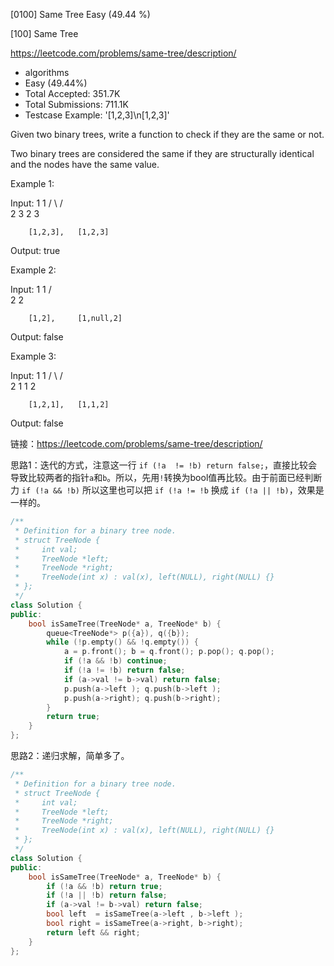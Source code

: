 [0100] Same Tree                                                    Easy   (49.44 %)

<!--front-->	
[100] Same Tree  

https://leetcode.com/problems/same-tree/description/

* algorithms
* Easy (49.44%)
* Total Accepted:    351.7K
* Total Submissions: 711.1K
* Testcase Example:  '[1,2,3]\n[1,2,3]'

Given two binary trees, write a function to check if they are the same or not.

Two binary trees are considered the same if they are structurally identical and the nodes have the same value.

Example 1:


Input:     1         1
          / \       / \
         2   3     2   3

        [1,2,3],   [1,2,3]

Output: true


Example 2:


Input:     1         1
          /           \
         2             2

        [1,2],     [1,null,2]

Output: false


Example 3:


Input:     1         1
          / \       / \
         2   1     1   2

        [1,2,1],   [1,1,2]

Output: false







<!--back-->

链接：https://leetcode.com/problems/same-tree/description/

思路1：迭代的方式，注意这一行 `if (!a  != !b) return false;`，直接比较会导致比较两者的指针`a`和`b`。所以，先用`!`转换为bool值再比较。由于前面已经判断力 `if (!a && !b)` 所以这里也可以把 `if (!a != !b` 换成 `if (!a || !b)`，效果是一样的。

```cpp
/**
 * Definition for a binary tree node.
 * struct TreeNode {
 *     int val;
 *     TreeNode *left;
 *     TreeNode *right;
 *     TreeNode(int x) : val(x), left(NULL), right(NULL) {}
 * };
 */
class Solution {
public:
    bool isSameTree(TreeNode* a, TreeNode* b) {
        queue<TreeNode*> p({a}), q({b});
        while (!p.empty() && !q.empty()) {
            a = p.front(); b = q.front(); p.pop(); q.pop();
            if (!a && !b) continue;
            if (!a != !b) return false;
            if (a->val != b->val) return false;
            p.push(a->left ); q.push(b->left );
            p.push(a->right); q.push(b->right);
        }
        return true;
    }
};
```

思路2：递归求解，简单多了。

```cpp
/**
 * Definition for a binary tree node.
 * struct TreeNode {
 *     int val;
 *     TreeNode *left;
 *     TreeNode *right;
 *     TreeNode(int x) : val(x), left(NULL), right(NULL) {}
 * };
 */
class Solution {
public:
    bool isSameTree(TreeNode* a, TreeNode* b) {
        if (!a && !b) return true;
        if (!a || !b) return false;
        if (a->val != b->val) return false;
        bool left  = isSameTree(a->left , b->left );
        bool right = isSameTree(a->right, b->right);
        return left && right;
    }
};
```
